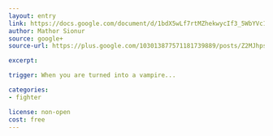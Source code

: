 ```yaml
---
layout: entry
link: https://docs.google.com/document/d/1bdX5wLf7rtMZhekwycIf3_5WbYVc1CvroAF2EzWvbfg/edit?usp=drivesdk
author: Mathor Sionur
source: google+
source-url: https://plus.google.com/103013877571181739889/posts/Z2MJhpsumKS

excerpt:

trigger: When you are turned into a vampire...

categories:
- fighter

license: non-open
cost: free
---
```

